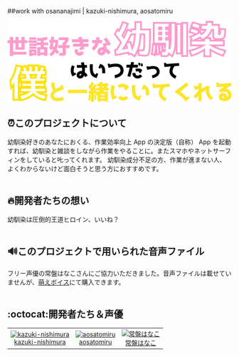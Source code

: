 ##work with osananajimi | kazuki-nishimura, aosatomiru

<div align="center">
  <img src="UI/images/logos/title.png" alt="" title="タイトルロゴ">
</div>

##

## :alarm_clock:このプロジェクトについて

幼馴染好きのあなたにおくる、作業効率向上 App の決定版（自称）
App を起動すれば、幼馴染と雑談をしながら作業をやることに。またスマホやネットサーフィンをしていると𠮟ってくれます。
幼馴染成分不足の方、作業が進まない人、よくわからないけど面白そうと思う方におすすめです。<br><br>


## 🔥開発者たちの想い

幼馴染は圧倒的王道ヒロイン、いいね？<br><br>


## 🔊このプロジェクトで用いられた音声ファイル

フリー声優の常盤はなこさんにご協力いただきました。音声ファイルは載せていませんが、<a href="http://www.moe-v.net/shop_detail.php?id=26021">萌えボイス</a>にて購入できます。<br><br>


## :octocat:開発者たち＆声優

<table>
  <tr>
    <td align="center">
      <a href="https://github.com/kazuki-nishimura">
        <img src="https://avatars.githubusercontent.com/u/71303399?s=60&v=4" width="120px;" alt="kazuki-nishimura"/><br>
      </a>
      <a href="https://github.com/kazuki-nishimura">kazuki-nishimura</a>
    </td>
    <td align="center">
      <a href="https://github.com/aosatomiru">
        <img src="https://avatars.githubusercontent.com/u/84919710?s=80&v=4" width="120px;" alt="aosatomiru"/><br>
      </a>
      <a href="https://github.com/aosatomiru">aosatomiru</a>
    </td>
    <td align="center">
      <a href="https://twitter.com/87_tkw">
        <img src="https://pbs.twimg.com/profile_images/1534404699377790976/CotUoN1O_400x400.jpg" width="120px;" alt="常盤はなこ"/><br>
      </a>
      <a href="https://twitter.com/87_tkw">常盤はなこ</a>
    </td>
  </tr>
</table>
